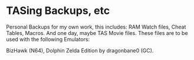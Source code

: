 # TASing Backups, etc
Personal Backups for my own work, this includes: RAM Watch files, Cheat Tables, Macros. And one day, maybe TAS Movie files.
These files are to be used with the following Emulators:

BizHawk (N64), Dolphin Zelda Edition by dragonbane0 (GC).
